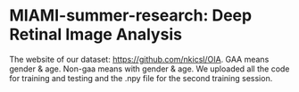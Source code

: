 # MIAMI-summer-research: Deep Retinal Image Analysis
The website of our dataset: https://github.com/nkicsl/OIA.
GAA means gender & age.
Non-gaa means with gender & age.
We uploaded all the code for training and testing and the .npy file for the second training session.

